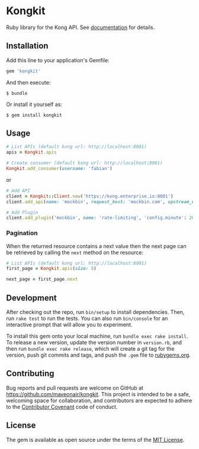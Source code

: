 # Kongkit

Ruby library for the Kong API. See [documentation](http://www.rubydoc.info/github/maveonair/kongkit) for details.

## Installation

Add this line to your application's Gemfile:

```ruby
gem 'kongkit'
```

And then execute:

    $ bundle

Or install it yourself as:

    $ gem install kongkit

## Usage

```ruby
# List APIs (default kong url: http://localhost:8001)
apis = Kongkit.apis

# Create consumer (default kong url: http://localhost:8001)
Kongkit.add_consumer(username: 'fabian')
```

or

```ruby
# Add API
client = Kongkit::Client.new('https://kong.enterprise.io:8001')
client.add_api(name: 'mockbin', request_host: 'mockbin.com', upstream_url: 'http://mockbin.com', preserve_host: true)

# Add Plugin
client.add_plugin('mockbin', name: 'rate-limiting', 'config.minute': 20, 'config.hour': 500)
```

### Pagination
When the returned resource contains a next value then the next page can be retrieved by calling the `next` method on the resource:

```ruby
# List APIs (default kong url: http://localhost:8001)
first_page = Kongkit.apis(size: 5)

next_page = first_page.next
```


## Development

After checking out the repo, run `bin/setup` to install dependencies. Then, run `rake test` to run the tests. You can also run `bin/console` for an interactive prompt that will allow you to experiment.

To install this gem onto your local machine, run `bundle exec rake install`. To release a new version, update the version number in `version.rb`, and then run `bundle exec rake release`, which will create a git tag for the version, push git commits and tags, and push the `.gem` file to [rubygems.org](https://rubygems.org).

## Contributing

Bug reports and pull requests are welcome on GitHub at https://github.com/maveonair/kongkit. This project is intended to be a safe, welcoming space for collaboration, and contributors are expected to adhere to the [Contributor Covenant](http://contributor-covenant.org) code of conduct.

## License

The gem is available as open source under the terms of the [MIT License](http://opensource.org/licenses/MIT).
